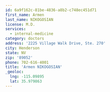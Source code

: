 ```yaml
---
id: 6a9f162c-81be-4836-a8b2-c748ec451d71
first_name: Armen
last_name: NIKOGOSIAN
license: M.D.
services:
  - internal-medicine
category: doctors
address: '2225 Village Walk Drive, Ste. 270'
city: Henderson
state: NV
zip: '89052'
phone: 702-616-4001
title: 'Armen NIKOGOSIAN'
_geoloc:
  lng: -115.09895
  lat: 35.979863
---
```

